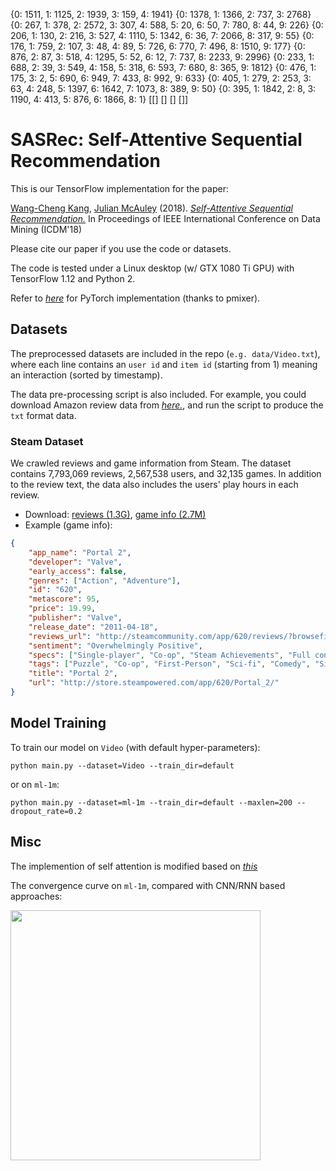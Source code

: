 {0: 1511, 1: 1125, 2: 1939, 3: 159, 4: 1941}
{0: 1378, 1: 1366, 2: 737, 3: 2768}
{0: 267, 1: 378, 2: 2572, 3: 307, 4: 588, 5: 20, 6: 50, 7: 780, 8: 44, 9: 226}
{0: 206, 1: 130, 2: 216, 3: 527, 4: 1110, 5: 1342, 6: 36, 7: 2066, 8: 317, 9: 55}
{0: 176, 1: 759, 2: 107, 3: 48, 4: 89, 5: 726, 6: 770, 7: 496, 8: 1510, 9: 177}
{0: 876, 2: 87, 3: 518, 4: 1295, 5: 52, 6: 12, 7: 737, 8: 2233, 9: 2996}
{0: 233, 1: 688, 2: 39, 3: 549, 4: 158, 5: 318, 6: 593, 7: 680, 8: 365, 9: 1812}
{0: 476, 1: 175, 3: 2, 5: 690, 6: 949, 7: 433, 8: 992, 9: 633}
{0: 405, 1: 279, 2: 253, 3: 63, 4: 248, 5: 1397, 6: 1642, 7: 1073, 8: 389, 9: 50}
{0: 395, 1: 1842, 2: 8, 3: 1190, 4: 413, 5: 876, 6: 1866, 8: 1}
[[]
[]
[]
[]]

# SASRec: Self-Attentive Sequential Recommendation

This is our TensorFlow implementation for the paper:

[Wang-Cheng Kang](http://kwc-oliver.com), [Julian McAuley](http://cseweb.ucsd.edu/~jmcauley/) (2018). *[Self-Attentive Sequential Recommendation.](https://cseweb.ucsd.edu/~jmcauley/pdfs/icdm18.pdf)* In Proceedings of IEEE International Conference on Data Mining (ICDM'18)

Please cite our paper if you use the code or datasets.

The code is tested under a Linux desktop (w/ GTX 1080 Ti GPU) with TensorFlow 1.12 and Python 2.

Refer to *[here](https://github.com/pmixer/SASRec.pytorch)* for PyTorch implementation (thanks to pmixer).

## Datasets

The preprocessed datasets are included in the repo (`e.g. data/Video.txt`), where each line contains an `user id` and 
`item id` (starting from 1) meaning an interaction (sorted by timestamp).

The data pre-processing script is also included. For example, you could download Amazon review data from *[here.](http://jmcauley.ucsd.edu/data/amazon/index.html)*, and run the script to produce the `txt` format data.

### Steam Dataset

We crawled reviews and game information from Steam. The dataset contains 7,793,069 reviews, 2,567,538 users, and 32,135 games. In addition to the review text, the data also includes the users' play hours in each review.     

* Download: [reviews (1.3G)](http://cseweb.ucsd.edu/~wckang/steam_reviews.json.gz), [game info (2.7M)](http://cseweb.ucsd.edu/~wckang/steam_games.json.gz)
* Example (game info):
```json
{
    "app_name": "Portal 2", 
    "developer": "Valve", 
    "early_access": false, 
    "genres": ["Action", "Adventure"], 
    "id": "620", 
    "metascore": 95, 
    "price": 19.99, 
    "publisher": "Valve", 
    "release_date": "2011-04-18", 
    "reviews_url": "http://steamcommunity.com/app/620/reviews/?browsefilter=mostrecent&p=1", 
    "sentiment": "Overwhelmingly Positive", 
    "specs": ["Single-player", "Co-op", "Steam Achievements", "Full controller support", "Steam Trading Cards", "Captions available", "Steam Workshop", "Steam Cloud", "Stats", "Includes level editor", "Commentary available"], 
    "tags": ["Puzzle", "Co-op", "First-Person", "Sci-fi", "Comedy", "Singleplayer", "Adventure", "Online Co-Op", "Funny", "Science", "Female Protagonist", "Action", "Story Rich", "Multiplayer", "Atmospheric", "Local Co-Op", "FPS", "Strategy", "Space", "Platformer"], 
    "title": "Portal 2", 
    "url": "http://store.steampowered.com/app/620/Portal_2/"
}
```
  

## Model Training

To train our model on `Video` (with default hyper-parameters): 

```
python main.py --dataset=Video --train_dir=default 
```

or on `ml-1m`:

```
python main.py --dataset=ml-1m --train_dir=default --maxlen=200 --dropout_rate=0.2 
``` 

## Misc

The implemention of self attention is modified based on *[this](https://github.com/Kyubyong/transformer)*

The convergence curve on `ml-1m`, compared with CNN/RNN based approaches:  

<img src="curve.png" width="400">

